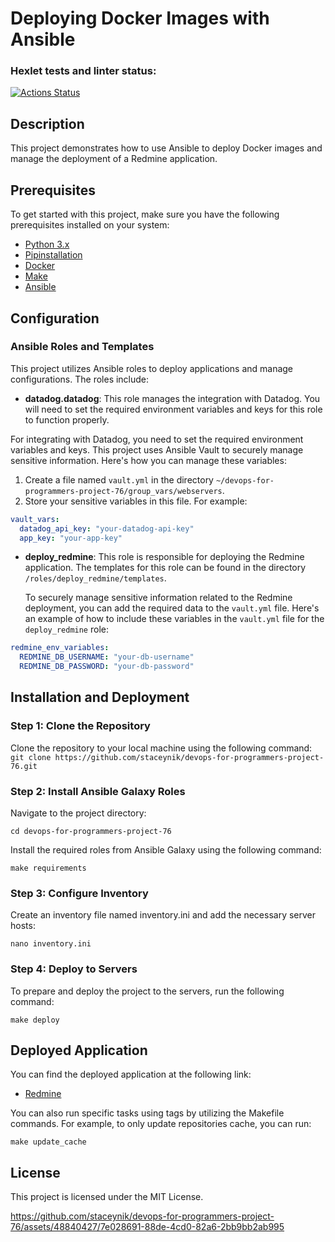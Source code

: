 # Deploying Docker Images with Ansible

### Hexlet tests and linter status:
[![Actions Status](https://github.com/staceynik/devops-for-programmers-project-76/workflows/hexlet-check/badge.svg)](https://github.com/staceynik/devops-for-programmers-project-76/actions)

## Description

This project demonstrates how to use Ansible to deploy Docker images and manage the deployment of a Redmine application.

## Prerequisites

To get started with this project, make sure you have the following prerequisites installed on your system:

- [Python 3.x](https://www.python.org/downloads/)
- [Pipinstallation](https://pip.pypa.io/en/stable/installing/) 
- [Docker](https://docs.docker.com/get-docker/)
- [Make](https://www.gnu.org/software/make/)
- [Ansible](https://docs.ansible.com/ansible/latest/installation_guide/intro_installation.html)

## Configuration

### Ansible Roles and Templates

This project utilizes Ansible roles to deploy applications and manage configurations. The roles include:

- **datadog.datadog**: This role manages the integration with Datadog. You will need to set the required environment variables and keys for this role to function properly.

For integrating with Datadog, you need to set the required environment variables and keys. This project uses Ansible Vault to securely manage sensitive information. Here's how you can manage these variables:

1. Create a file named `vault.yml` in the directory `~/devops-for-programmers-project-76/group_vars/webservers`.
2. Store your sensitive variables in this file. For example:

```yaml
vault_vars:
  datadog_api_key: "your-datadog-api-key"
  app_key: "your-app-key"
```
- **deploy_redmine**: This role is responsible for deploying the Redmine application. The templates for this role can be found in the directory `/roles/deploy_redmine/templates`.

  To securely manage sensitive information related to the Redmine deployment, you can add the required data to the `vault.yml` file. Here's an example of how to include these variables in the `vault.yml` file for the `deploy_redmine` role:

```yaml
redmine_env_variables:
  REDMINE_DB_USERNAME: "your-db-username"
  REDMINE_DB_PASSWORD: "your-db-password"
```

## Installation and Deployment

### Step 1: Clone the Repository

Clone the repository to your local machine using the following command:
```git clone https://github.com/staceynik/devops-for-programmers-project-76.git```

### Step 2: Install Ansible Galaxy Roles

Navigate to the project directory:

```cd devops-for-programmers-project-76```

Install the required roles from Ansible Galaxy using the following command:

```make requirements```

### Step 3: Configure Inventory

Create an inventory file named inventory.ini and add the necessary server hosts:

```nano inventory.ini```

### Step 4: Deploy to Servers

To prepare and deploy the project to the servers, run the following command:

```make deploy```

## Deployed Application

You can find the deployed application at the following link:

- [Redmine](http://www.staceynik.store/)

You can also run specific tasks using tags by utilizing the Makefile commands. For example, to only update repositories cache, you can run:

```make update_cache```

## License

This project is licensed under the MIT License.




https://github.com/staceynik/devops-for-programmers-project-76/assets/48840427/7e028691-88de-4cd0-82a6-2bb9bb2ab995

